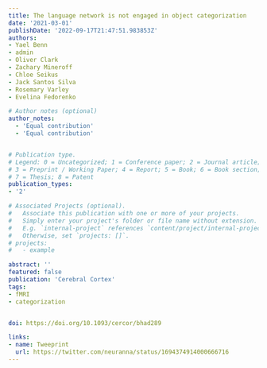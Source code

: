 ```yaml
---
title: The language network is not engaged in object categorization
date: '2021-03-01'
publishDate: '2022-09-17T21:47:51.983853Z'
authors:
- Yael Benn
- admin
- Oliver Clark
- Zachary Mineroff
- Chloe Seikus
- Jack Santos Silva
- Rosemary Varley
- Evelina Fedorenko

# Author notes (optional)
author_notes:
  - 'Equal contribution'
  - 'Equal contribution'


# Publication type.
# Legend: 0 = Uncategorized; 1 = Conference paper; 2 = Journal article;
# 3 = Preprint / Working Paper; 4 = Report; 5 = Book; 6 = Book section;
# 7 = Thesis; 8 = Patent
publication_types:
- '2'

# Associated Projects (optional).
#   Associate this publication with one or more of your projects.
#   Simply enter your project's folder or file name without extension.
#   E.g. `internal-project` references `content/project/internal-project/index.md`.
#   Otherwise, set `projects: []`.
# projects:
#   - example

abstract: ''
featured: false
publication: 'Cerebral Cortex'
tags:
- fMRI
- categorization


doi: https://doi.org/10.1093/cercor/bhad289

links:
- name: Tweeprint
  url: https://twitter.com/neuranna/status/1694374914000666716
---
```

